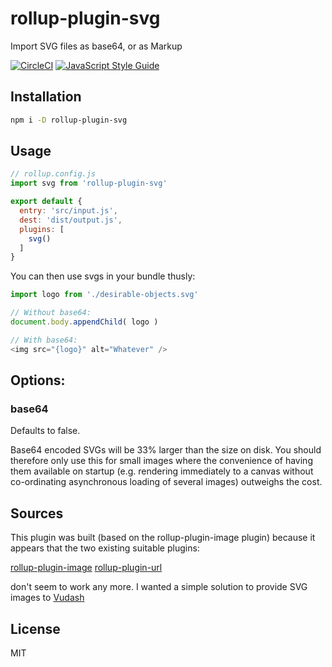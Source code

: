 # rollup-plugin-svg

Import SVG files as base64, or as Markup

[![CircleCI](https://circleci.com/gh/antony/github-backup.svg?style=shield)](https://circleci.com/gh/antony/rollup-plugin-svg) [![JavaScript Style Guide](https://img.shields.io/badge/code_style-standard-brightgreen.svg)](https://standardjs.com)

## Installation

```bash
npm i -D rollup-plugin-svg
```

## Usage

```js
// rollup.config.js
import svg from 'rollup-plugin-svg'

export default {
  entry: 'src/input.js',
  dest: 'dist/output.js',
  plugins: [
    svg()
  ]
}
```

You can then use svgs in your bundle thusly:

```js
import logo from './desirable-objects.svg'

// Without base64:
document.body.appendChild( logo )

// With base64:
<img src="{logo}" alt="Whatever" />
```

## Options:

### base64

Defaults to false.

Base64 encoded SVGs will be 33% larger than the size on disk. You should therefore only use this for small images where the convenience of having them available on startup (e.g. rendering immediately to a canvas without co-ordinating asynchronous loading of several images) outweighs the cost.

## Sources

This plugin was built (based on the rollup-plugin-image plugin) because it appears that the two existing suitable plugins:

[rollup-plugin-image](https://github.com/rollup/rollup-plugin-image)
[rollup-plugin-url](https://github.com/rollup/rollup-plugin-url)

don't seem to work any more. I wanted a simple solution to provide SVG images to [Vudash](http://www.vudash.com)

## License

MIT
